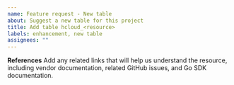 ```yaml
---
name: Feature request - New table
about: Suggest a new table for this project
title: Add table hcloud_<resource>
labels: enhancement, new table
assignees: ""
---
```


**References**
Add any related links that will help us understand the resource, including vendor documentation, related GitHub issues, and Go SDK documentation.
